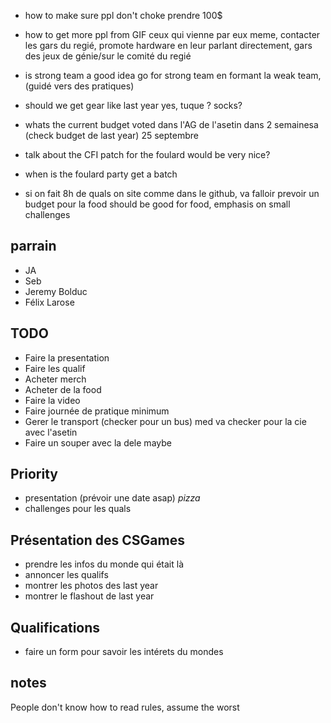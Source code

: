 - how to make sure ppl don't choke
    prendre 100$

- how to get more ppl from GIF
    ceux qui vienne par eux meme, contacter les gars du regié, promote hardware en leur parlant directement, gars des jeux de génie/sur le comité du regié

- is strong team a good idea
    go for strong team en formant la weak team, (guidé vers des pratiques)

- should we get gear like last year
    yes, tuque ? socks?

- whats the current budget
    voted dans l'AG de l'asetin dans 2 semainesa (check budget de last year) 25 septembre
    
- talk about the CFI patch for the foulard
    would be very nice?

- when is the foulard party
    get a batch

- si on fait 8h de quals on site comme dans le github, va falloir prevoir un budget pour la food
    should be good for food, emphasis on small challenges
    
## parrain

- JA
- Seb
- Jeremy Bolduc
- Félix Larose

## TODO

- Faire la presentation
- Faire les qualif
- Acheter merch
- Acheter de la food
- Faire la video
- Faire journée de pratique minimum
- Gerer le transport (checker pour un bus) med va checker pour la cie avec l'asetin
- Faire un souper avec la dele maybe

## Priority

- presentation (prévoir une date asap) *pizza*
- challenges pour les quals

## Présentation des CSGames

- prendre les infos du monde qui était là
- annoncer les qualifs
- montrer les photos des last year
- montrer le flashout de last year

## Qualifications

- faire un form pour savoir les intérets du mondes

## notes

People don't know how to read rules, assume the worst


